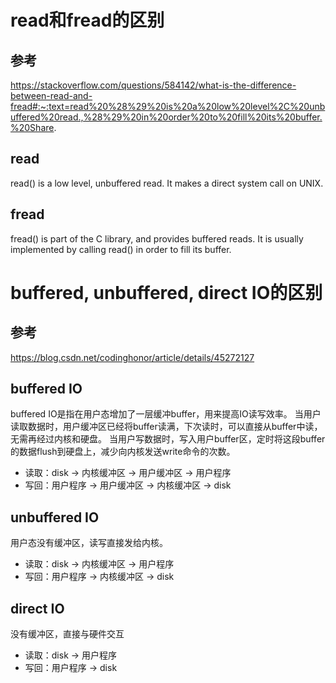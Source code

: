 # read和fread的区别
## 参考
https://stackoverflow.com/questions/584142/what-is-the-difference-between-read-and-fread#:~:text=read%20%28%29%20is%20a%20low%20level%2C%20unbuffered%20read.,%28%29%20in%20order%20to%20fill%20its%20buffer.%20Share.

## read
read() is a low level, unbuffered read. It makes a direct system call on UNIX.

## fread
fread() is part of the C library, and provides buffered reads. It is usually implemented by calling read() in order to fill its buffer.

# buffered, unbuffered, direct IO的区别
## 参考
https://blog.csdn.net/codinghonor/article/details/45272127

## buffered IO
buffered IO是指在用户态增加了一层缓冲buffer，用来提高IO读写效率。
当用户读取数据时，用户缓冲区已经将buffer读满，下次读时，可以直接从buffer中读，无需再经过内核和硬盘。
当用户写数据时，写入用户buffer区，定时将这段buffer的数据flush到硬盘上，减少向内核发送write命令的次数。
* 读取：disk -> 内核缓冲区 -> 用户缓冲区 -> 用户程序
* 写回：用户程序 -> 用户缓冲区 -> 内核缓冲区 -> disk

## unbuffered IO
用户态没有缓冲区，读写直接发给内核。
* 读取：disk -> 内核缓冲区 -> 用户程序
* 写回：用户程序 -> 内核缓冲区 -> disk

## direct IO
没有缓冲区，直接与硬件交互
* 读取：disk -> 用户程序
* 写回：用户程序 -> disk